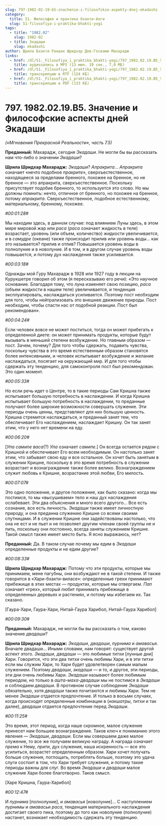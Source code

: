 ```yaml
---
slug: 797-1982-02-19-b5-znachenie-i-filosofskie-aspekty-dnej-ekadashi
category:
  title: 51. Философия и практика бхакти-йоги
  slug: 51-filosofiya-i-praktika-bhakti-yogi
tags:
  - title: "1982.02"
    slug: 1982-02
  - title: Экадаши
    slug: ekadashi
author: Шрила Бхакти Ракшак Шридхар Дев-Госвами Махарадж
links:
  - href: /dl/51._Filosofiya_i_praktika_bhakti-yogi/797_1982.02.19.B5_SridharMj_Znacheniye_i_filosofskiye_aspekty_dney_Ekadashi.mp3
    title: аудиозапись в MP3 (13 мин. 19 сек., 7,0 МБ)
  - href: /dl/51._Filosofiya_i_praktika_bhakti-yogi/797_1982.02.19.B5_SridharMj_Znacheniye_i_filosofskiye_aspekty_dney_Ekadashi.rtf
    title: транскрипцию в RTF (124 КБ)
  - href: /dl/51._Filosofiya_i_praktika_bhakti-yogi/797_1982.02.19.B5_SridharMj_Znacheniye_i_filosofskiye_aspekty_dney_Ekadashi.pdf
    title: транскрипцию в PDF (133 КБ)
---
```


# 797. 1982.02.19.B5. Значение и философские аспекты дней Экадаши

*(«Мгновения Прекрасной Реальности», часть 7.5)*

**Преданный:** Махарадж, сегодня *Экадаши*. Не могли бы вы рассказать нам что-либо о значении *Экадаши*?

**Шрила Шридхар Махарадж:** *Экадаши*? *Апракрита*… *Апракрита* означает «нечто подобное *пракрите*», сверхъестественное, находящееся за пределами бренного, похожее на бренное, но не бренное — это апракрита, сверхъестественное. Поскольку присутствует подобие бренного, то используется это слово. Но мы должны помнить: нечто, отличное от бренного, но похожее на бренное, потому *апракрита*. Сверхъестественное, подобное естественному, материальному, бренному, похожее.

*#00:01:28#*

Мы находим здесь, в данном случае: под влиянием Луны здесь, в этом мире мировой жар или *раса* (*раса* означает жидкость в теле) возрастает, уровень (или объем, количество) жидкости увеличивается, и в *самудре* (океане) также происходит прилив или уровень воды… как это называется? прилив и отлив? Повышается уровень воды в полнолуние и в новолуние. И в том, и в другом случае уровень воды повышается, и потому дух наслаждения также усиливается.

*#00:03:18#*

Однажды мой Гуру Махарадж в 1928 или 1927 году в лекции на Курукшетре говорил об этом (я пересказываю его речи): «Это научное основание. Благодаря тому, что луна изменяет свою позицию, *раса* (объем жидкости в нашем теле) увеличивается, и тенденция эксплуатировать, наслаждаться усиливается. Поэтому пост необходим для того, чтобы нейтрализовать это внешнее движение природы. Пост необходим, чтобы спасти нас от подобной реакции. Пост был рекомендован».

*#00:04:24#*

Если человек вовсе не может поститься, тогда он может прибегать к определенной диете: он может принимать продукты, которые будут вызывать в меньшей степени возбуждение. Но главным образом — пост. Зачем, почему? Для того чтобы сдержать, подавить чувства, поскольку чувства в это время естественным образом становятся более интенсивными, и человек испытывает возбуждение и желание наслаждаться, посягает на окружающий мир. И для того чтобы сдержать эту тенденцию, для самоконтроля пост был рекомендован. Это один момент.

*#00:05:33#*

Но если речь идет о Центре, то в такие периоды Сам Кришна также испытывает большую потребность в наслаждении. И когда Кришна испытывает большую потребность в наслаждении, то преданные получают более широкие возможности совершать служение. Эти периоды очень ценны, представляют для них большую ценность. Кришна стремится наслаждаться, и преданный занят тем, что обеспечивает Его наслаждением, наслаждает Кришну. Он так занят этим, что у него нет времени на еду.

*#00:06:20#*

[*Упа самипе васа*(?) *Упа* означает *самипе*.] Он всегда остается рядом с Кришной и обеспечивает Его всем необходимым. Он настолько занят этим, что забывает свою еду и все остальное. Он хочет быть занятым в служении Кришне, поскольку в это время потребность в служении возрастает и вознаграждение также более велико. Вознаграждением служит любовь к Кришне, возрастание этой любви, Его милость.

*#00:07:07#*

Это одно положение, и другое положение, как было сказано: когда мы постимся, то мы «высушиваем» тело и наш дух наслаждения ослабевает. Эти два объяснения и много всего другого… Все есть сознание, все есть личность. *Экадаши* также имеет личностную природу, и она преданна служению Кришне со всеми своими спутницами. И в служении Кришне они задействованы настолько, что она не ест и не пьет и не позволяет другим членам своей группы не и пить, поскольку они постоянно, всегда заняты служением Кришне. Такой смысл также имеет место быть. Я ясно выражаюсь, нет?

**Преданный:** Да. В таком случае почему мы едим в *Экадаши* определенные продукты и не едим другие?

*#00:08:33#*

**Шрила Шридхар Махарадж:** Потому что эти продукты, которые мы принимаем, мене пагубны, они возбуждают не в такой степени. И также говорится в «Хари-бхакти-виласе»: определенные грехи принимают прибежище в этих местах — продуктах, которые мы отвергаем. *Пап* означает «грех», который любит принимать прибежище в определенных деревьях и растениях, и потому мы избегаем их. Так сказано.

[Гаура-Хари, Гаура-Хари, Нитай-Гаура Харибол, Нитай-Гаура Харибол]

*#00:09:30#*

**Преданный:** Махарадж, не могли бы вы рассказать о том, каково значение *двадаши*?

**Шрила Шридхар Махарадж:** *Экадаши*, *двадаши*, *пурнима* и *амавасья*. Вначале двадаши… Иными словами, нам говорят: существует другой аспект этого. *Экадаши*, *двадаши* — это любимые *титхи* [лунные дни] Хари. Говорится, что эти два *титхи* очень любимы Хари, и в эти *титхи* если мы служим Хари, то Хари будет удовлетворен самым малым служением. Поэтому *двадаши*, *экадаши* — и то, и другое, эти периоды, эти дни очень любимы Хари. *Экадаши* называют более любимым периодом, но только в *ашта-маха-двадаши* мы не постимся в *Экадаши* и соблюдаем *двадаши*. В противном случае соблюдение *Экадаши* обязательно, хотя *двадаши* также почитаются и любимы Хари. Тем не менее *Экадаши* отдается предпочтение. И только в восьми случаях, когда происходят определенные комбинации в (*накшатры*, *титхи* и так далее), *двадаши* отдается предпочтение перед *Экадаши*.

*#00:11:25#*

Это время, этот период, когда наше скромное, малое служение принесет нам большее вознаграждение. Таков ключ к пониманию этого явления — *Экадаши*, *двадаши*. Если мы совершаем даже малое служение, то все же получаем великую награду. А награда означает *према* к Нему, *прити*, дух служения, наша искренность — все это усилиться, возрастет определенным образом. Хари хочет получать больше служения, поглощать, потреблять больше, поэтому это удача слуги состоит в том, что Хари требует служения, и потому такие периоды важны для слуг. Во время *Экадаши* и *двадаши* малое служение Хари более благотворно. Таков смысл.

[Харе Кришна, Гаура-Харибол]

*#00:12:47#*

И *пурнима* [полнолуние], и *амавасья* [новолуние]… С наступлением *пурнимы* и *амавасьи* *раса*, тенденция материального наслаждения достигает своего пика, поэтому до того как новолуние (полнолуние) настанет, возникает необходимость сдержать эту тенденцию.

